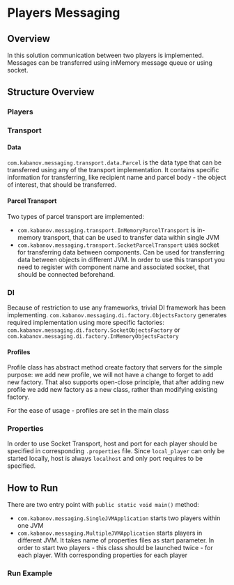 # Players Messaging

## Overview 
In this solution communication between two players is implemented. Messages can be 
transferred using inMemory message queue or using socket.   

## Structure Overview

### Players
### Transport
#### Data
`com.kabanov.messaging.transport.data.Parcel` is the data type that can be transferred using any of the transport implementation.
It contains specific information for transferring, like recipient name and 
parcel body - the object of interest, that should be transferred. 

#### Parcel Transport
Two types of parcel transport are implemented: 
 - `com.kabanov.messaging.transport.InMemoryParcelTransport` is in-memory transport, that 
 can be used to transfer data within single JVM  
 - `com.kabanov.messaging.transport.SocketParcelTransport` uses socket for transferring data
 between components. Can be used for transferring data between objects in different JVM. In order to use this transport
  you need to register with component name and associated socket, that should be connected beforehand.
 
### DI 
Because of restriction to use any frameworks, trivial DI framework has been implementing. 
`com.kabanov.messaging.di.factory.ObjectsFactory` generates required implementation using more specific 
factories: `com.kabanov.messaging.di.factory.SocketObjectsFactory` or `com.kabanov.messaging.di.factory.InMemoryObjectsFactory`

#### Profiles
Profile class has abstract method create factory that servers for the simple purpose: we add new profile, we will not have a change to
forget to add new factory. That also supports open-close principle, that after adding new profile we add new factory
as a new class, rather than modifying existing factory. 

For the ease of usage - profiles are set in the main class

### Properties
In order to use Socket Transport, host and port for each player should be specified in 
corresponding `.properties` file. Since `local_player` can only be started locally, 
host is always `localhost` and only port requires to be specified.

## How to Run
There are two entry point with `public static void main()` method: 
 - `com.kabanov.messaging.SingleJVMApplication` starts two players within one JVM
 - `com.kabanov.messaging.MultipleJVMApplication` starts players in different JVM. It takes name 
 of properties files as start parameter. In order to start two players - this class should be launched
 twice - for each player. With corresponding properties for each player
 
 ### Run Example






